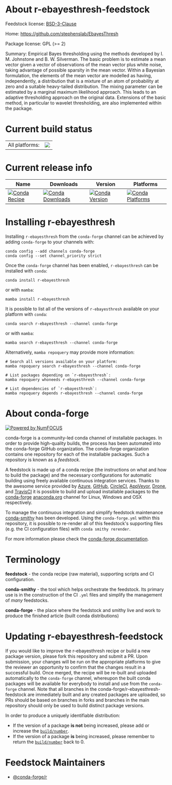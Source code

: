 About r-ebayesthresh-feedstock
==============================

Feedstock license: [BSD-3-Clause](https://github.com/conda-forge/r-ebayesthresh-feedstock/blob/main/LICENSE.txt)

Home: https://github.com/stephenslab/EbayesThresh

Package license: GPL (>= 2)

Summary: Empirical Bayes thresholding using the methods developed by I. M. Johnstone and B. W. Silverman. The basic problem is to estimate a mean vector given a vector of observations of the mean vector plus white noise, taking advantage of possible sparsity in the mean vector. Within a Bayesian formulation, the elements of the mean vector are modelled as having, independently, a distribution that is a mixture of an atom of probability at zero and a suitable heavy-tailed distribution. The mixing parameter can be estimated by a marginal maximum likelihood approach. This leads to an adaptive thresholding approach on the original data. Extensions of the basic method, in particular to wavelet thresholding, are also implemented within the package.

Current build status
====================


<table><tr><td>All platforms:</td>
    <td>
      <a href="https://dev.azure.com/conda-forge/feedstock-builds/_build/latest?definitionId=1099&branchName=main">
        <img src="https://dev.azure.com/conda-forge/feedstock-builds/_apis/build/status/r-ebayesthresh-feedstock?branchName=main">
      </a>
    </td>
  </tr>
</table>

Current release info
====================

| Name | Downloads | Version | Platforms |
| --- | --- | --- | --- |
| [![Conda Recipe](https://img.shields.io/badge/recipe-r--ebayesthresh-green.svg)](https://anaconda.org/conda-forge/r-ebayesthresh) | [![Conda Downloads](https://img.shields.io/conda/dn/conda-forge/r-ebayesthresh.svg)](https://anaconda.org/conda-forge/r-ebayesthresh) | [![Conda Version](https://img.shields.io/conda/vn/conda-forge/r-ebayesthresh.svg)](https://anaconda.org/conda-forge/r-ebayesthresh) | [![Conda Platforms](https://img.shields.io/conda/pn/conda-forge/r-ebayesthresh.svg)](https://anaconda.org/conda-forge/r-ebayesthresh) |

Installing r-ebayesthresh
=========================

Installing `r-ebayesthresh` from the `conda-forge` channel can be achieved by adding `conda-forge` to your channels with:

```
conda config --add channels conda-forge
conda config --set channel_priority strict
```

Once the `conda-forge` channel has been enabled, `r-ebayesthresh` can be installed with `conda`:

```
conda install r-ebayesthresh
```

or with `mamba`:

```
mamba install r-ebayesthresh
```

It is possible to list all of the versions of `r-ebayesthresh` available on your platform with `conda`:

```
conda search r-ebayesthresh --channel conda-forge
```

or with `mamba`:

```
mamba search r-ebayesthresh --channel conda-forge
```

Alternatively, `mamba repoquery` may provide more information:

```
# Search all versions available on your platform:
mamba repoquery search r-ebayesthresh --channel conda-forge

# List packages depending on `r-ebayesthresh`:
mamba repoquery whoneeds r-ebayesthresh --channel conda-forge

# List dependencies of `r-ebayesthresh`:
mamba repoquery depends r-ebayesthresh --channel conda-forge
```


About conda-forge
=================

[![Powered by
NumFOCUS](https://img.shields.io/badge/powered%20by-NumFOCUS-orange.svg?style=flat&colorA=E1523D&colorB=007D8A)](https://numfocus.org)

conda-forge is a community-led conda channel of installable packages.
In order to provide high-quality builds, the process has been automated into the
conda-forge GitHub organization. The conda-forge organization contains one repository
for each of the installable packages. Such a repository is known as a *feedstock*.

A feedstock is made up of a conda recipe (the instructions on what and how to build
the package) and the necessary configurations for automatic building using freely
available continuous integration services. Thanks to the awesome service provided by
[Azure](https://azure.microsoft.com/en-us/services/devops/), [GitHub](https://github.com/),
[CircleCI](https://circleci.com/), [AppVeyor](https://www.appveyor.com/),
[Drone](https://cloud.drone.io/welcome), and [TravisCI](https://travis-ci.com/)
it is possible to build and upload installable packages to the
[conda-forge](https://anaconda.org/conda-forge) [anaconda.org](https://anaconda.org/)
channel for Linux, Windows and OSX respectively.

To manage the continuous integration and simplify feedstock maintenance
[conda-smithy](https://github.com/conda-forge/conda-smithy) has been developed.
Using the ``conda-forge.yml`` within this repository, it is possible to re-render all of
this feedstock's supporting files (e.g. the CI configuration files) with ``conda smithy rerender``.

For more information please check the [conda-forge documentation](https://conda-forge.org/docs/).

Terminology
===========

**feedstock** - the conda recipe (raw material), supporting scripts and CI configuration.

**conda-smithy** - the tool which helps orchestrate the feedstock.
                   Its primary use is in the construction of the CI ``.yml`` files
                   and simplify the management of *many* feedstocks.

**conda-forge** - the place where the feedstock and smithy live and work to
                  produce the finished article (built conda distributions)


Updating r-ebayesthresh-feedstock
=================================

If you would like to improve the r-ebayesthresh recipe or build a new
package version, please fork this repository and submit a PR. Upon submission,
your changes will be run on the appropriate platforms to give the reviewer an
opportunity to confirm that the changes result in a successful build. Once
merged, the recipe will be re-built and uploaded automatically to the
`conda-forge` channel, whereupon the built conda packages will be available for
everybody to install and use from the `conda-forge` channel.
Note that all branches in the conda-forge/r-ebayesthresh-feedstock are
immediately built and any created packages are uploaded, so PRs should be based
on branches in forks and branches in the main repository should only be used to
build distinct package versions.

In order to produce a uniquely identifiable distribution:
 * If the version of a package **is not** being increased, please add or increase
   the [``build/number``](https://docs.conda.io/projects/conda-build/en/latest/resources/define-metadata.html#build-number-and-string).
 * If the version of a package **is** being increased, please remember to return
   the [``build/number``](https://docs.conda.io/projects/conda-build/en/latest/resources/define-metadata.html#build-number-and-string)
   back to 0.

Feedstock Maintainers
=====================

* [@conda-forge/r](https://github.com/conda-forge/r/)

